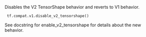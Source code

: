 
Disables the V2 TensorShape behavior and reverts to V1 behavior.

```
 tf.compat.v1.disable_v2_tensorshape()
```

See docstring for enable_v2_tensorshape for details about the new behavior.
